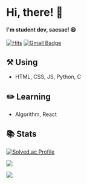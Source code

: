 # Hi, there! 👋 
#### I'm student dev, saesac! 😆

[![Hits](https://hits.seeyoufarm.com/api/count/incr/badge.svg?url=https%3A%2F%2Fgithub.com%2Fsaesac%2Fhit-counter&count_bg=%2379C83D&title_bg=%23555555&icon=&icon_color=%23E7E7E7&title=Visits&edge_flat=false)](https://hits.seeyoufarm.com)
[![Gmail Badge](https://img.shields.io/badge/Gmail-D14836?style=flat&logo=Gmail&logoColor=white)](mailto:saesacdev@gmail.com)

## ⚒️ Using
* HTML, CSS, JS, Python, C

## ✏️ Learning
* Algorithm, React

## 📚️ Stats

[![Solved.ac Profile](http://mazassumnida.wtf/api/v2/generate_badge?boj=saesac)](https://solved.ac/saesac)

![](https://github-readme-stats.vercel.app/api/top-langs/?username=saesac&langs_count=8&layout=compact&theme=gotham)

![](https://github-readme-stats.vercel.app/api?username=saesac&show_icons=true&theme=gotham)
